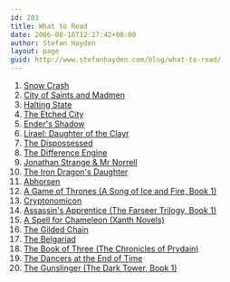 ```yaml
---
id: 203
title: What to Read
date: 2006-08-16T12:27:42+00:00
author: Stefan Hayden
layout: page
guid: http://www.stefanhayden.com/blog/what-to-read/
---
```

<ol>
<li><a href="http://www.amazon.com/o/ASIN/0553380958/stefanhayden-20">Snow Crash</a></li>
<li><a href="http://www.amazon.com/o/ASIN/0553383574/stefanhayden-20">City of Saints and Madmen</a></li>
<li><a href="http://www.amazon.com/o/ASIN/0441014984/stefanhayden-20">Halting State</a></li>
<li><a href="http://www.amazon.com/o/ASIN/189481522X/stefanhayden-20">The Etched City</a></li>
<li><a href="http://www.amazon.com/o/ASIN/0765342405/stefanhayden-20">Ender's Shadow</a></li>
<li><a href="http://www.amazon.com/o/ASIN/0060005424/stefanhayden-20">Lirael: Daughter of the Clayr</a></li>
<li><a href="http://www.amazon.com/o/ASIN/0061054887/stefanhayden-20">The Dispossessed</a></li>
<li><a href="http://www.amazon.com/o/ASIN/055329461X/stefanhayden-20">The Difference Engine</a></li>
<li><a href="http://www.amazon.com/o/ASIN/0765356155/stefanhayden-20">Jonathan Strange & Mr Norrell</a></li>
<li><a href="http://www.amazon.com/o/ASIN/0380730464/stefanhayden-20">The Iron Dragon's Daughter</a></li>
<li><a href="http://www.amazon.com/o/ASIN/0060278250/stefanhayden-20">Abhorsen</a></li>
<li><a href="http://www.amazon.com/o/ASIN/0553573403/stefanhayden-20">A Game of Thrones (A Song of Ice and Fire, Book 1)</a></li>
<li><a href="http://www.amazon.com/o/ASIN/0060512806/stefanhayden-20">Cryptonomicon</a></li>
<li><a href="http://www.amazon.com/o/ASIN/055357339X/stefanhayden-20">Assassin's Apprentice (The Farseer Trilogy, Book 1)</a></li>
<li><a href="http://www.amazon.com/o/ASIN/0345347536/stefanhayden-20">A Spell for Chameleon (Xanth Novels)</a></li>
<li><a href="http://www.amazon.com/o/ASIN/0380791269/stefanhayden-20">The Gilded Chain</a></li>
<li><a href="http://www.amazon.com/o/ASIN/0345456327/stefanhayden-20">The Belgariad</a></li>
<li><a href="http://www.amazon.com/o/ASIN/0805080481/stefanhayden-20">The Book of Three (The Chronicles of Prydain)</a></li>
<li><a href="http://www.amazon.com/o/ASIN/0575074760/stefanhayden-20">The Dancers at the End of Time</a></li>
<li><a href="http://www.amazon.com/o/ASIN/0452284694/stefanhayden-20">The Gunslinger (The Dark Tower, Book 1)</a></li>
</ol>
